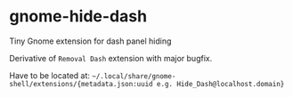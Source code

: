 # gnome-hide-dash
Tiny Gnome extension for dash panel hiding

Derivative of `Removal Dash` extension with major bugfix.

Have to be located at:
`~/.local/share/gnome-shell/extensions/{metadata.json:uuid e.g. Hide_Dash@localhost.domain}`
